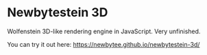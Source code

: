 # Newbytestein 3D

Wolfenstein 3D-like rendering engine in JavaScript. Very unfinished.

You can try it out here: https://newbytee.github.io/newbytestein-3d/
